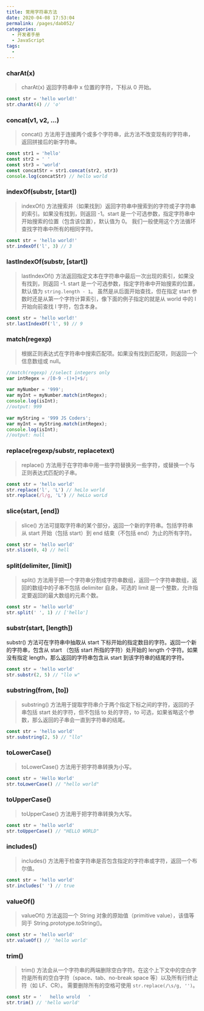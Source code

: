 ```yaml
---
title: 常用字符串方法
date: 2020-04-08 17:53:04
permalink: /pages/dab052/
categories: 
  - 开发者手册
  - JavaScript
tags: 
  - 
---
```


### charAt(x)

> charAt(x) 返回字符串中 x 位置的字符，下标从 0 开始。
```js
const str = 'hello world!'
str.charAt(4) // 'o'
```

### concat(v1, v2, ...)

> concat() 方法用于连接两个或多个字符串，此方法不改变现有的字符串，返回拼接后的新字符串。
```js
const str1 = 'hello'
const str2 = ' '
const str3 = 'world'
const concatStr = str1.concat(str2, str3)
console.log(concatStr) // hello world
```

### indexOf(substr, [start])

> indexOf() 方法搜索并（如果找到）返回字符串中搜索到的字符或子字符串的索引。如果没有找到，则返回 -1。start 是一个可选参数，指定字符串中开始搜索的位置（包含该位置），默认值为 0。
我们一般使用这个方法循环查找字符串中所有的相同字符。

```js
const str = 'hello world!'
str.indexOf('l', 3) // 3
```

### lastIndexOf(substr, [start])

> lastIndexOf() 方法返回指定文本在字符串中最后一次出现的索引，如果没有找到，则返回 -1. start 是一个可选参数，指定字符串中开始搜索的位置，默认值为 `string.length - 1`。
虽然是从后面开始查找，但在指定 start 参数时还是从第一个字符计算索引，像下面的例子指定的就是从 world 中的 l 开始向前查找 l 字符，包含本身。

```js
const str = 'hello world!'
str.lastIndexOf('l', 9) // 9
```

### match(regexp)

> 根据正则表达式在字符串中搜索匹配项。如果没有找到匹配项，则返回一个信息数组或 null。
```js
//match(regexp) //select integers only
var intRegex = /[0-9 -()+]+$/;  
 
var myNumber = '999';
var myInt = myNumber.match(intRegex);
console.log(isInt);
//output: 999
 
var myString = '999 JS Coders';
var myInt = myString.match(intRegex);
console.log(isInt);
//output: null
```

### replace(regexp/substr, replacetext)

> replace() 方法用于在字符串中用一些字符替换另一些字符，或替换一个与正则表达式匹配的子串。
```js
const str = 'hello world'
str.replace('l', 'L') // heLlo world
str.replace(/l/g, 'L') // heLLo worLd
```

### slice(start, [end])

> slice() 方法可提取字符串的某个部分，返回一个新的字符串。包括字符串从 start 开始（包括 start）到 end 结束（不包括 end）为止的所有字符。
```js
const str = 'hello world'
str.slice(0, 4) // hell
```

### split(delimiter, [limit])

> split() 方法用于把一个字符串分割成字符串数组，返回一个字符串数组，返回的数组中的子串不包括 delimiter 自身。可选的 limit 是一个整数，允许指定要返回的最大数组的元素个数。
```js
const str = 'hello world'
str.split(' ', 1) // ['hello']
```

### substr(start, [length])

substr() 方法可在字符串中抽取从 start 下标开始的指定数目的字符。返回一个新的字符串，包含从 start （包括 start 所指的字符）处开始的 length 个字符。如果没有指定 length，那么返回的字符串包含从 start 到该字符串的结尾的字符。

```js
const str = 'hello world'
str.substr(2, 5) // "llo w"
```

### substring(from, [to])

> substring() 方法用于提取字符串介于两个指定下标之间的字符，返回的子串包括 start 处的字符，但不包括 to 处的字符，to 可选，如果省略这个参数，那么返回的子串会一直到字符串的结尾。
```js
const str = 'hello world'
str.substring(2, 5) // "llo"
```

### toLowerCase()

> toLowerCase() 方法用于把字符串转换为小写。
```js
const str = 'Hello World'
str.toLowerCase() // "hello world"
```

### toUpperCase()

> toUpperCase() 方法用于把字符串转换为大写。
```js
const str = 'hello world'
str.toUpperCase() // "HELLO WORLD"
```

### includes()

> includes() 方法用于检查字符串是否包含指定的字符串或字符，返回一个布尔值。
```js
const str = 'hello world'
str.includes(' ') // true
```

### valueOf()

> valueOf() 方法返回一个 String 对象的原始值（primitive value），该值等同于 String.prototype.toString()。
```js
const str = 'hello world'
str.valueOf() // 'hello world'
```

### trim()

> trim() 方法会从一个字符串的两端删除空白字符。在这个上下文中的空白字符是所有的空白字符（space、tab、no-break space 等）以及所有行终止符（如 LF、CR）。
需要删除所有的空格可使用 `str.replace(/\s/g, '')`。

```js
const str = '   hello wrold   '
str.trim() // 'hello world'
```
